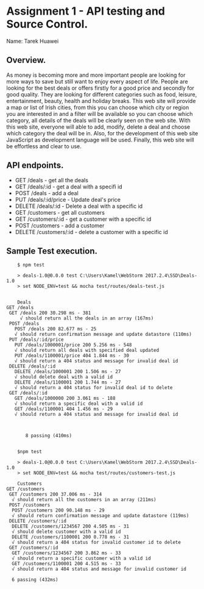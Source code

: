 # Assignment 1 - API testing and Source Control.

Name: Tarek Huawei

## Overview.

 As money is becoming more and more important people are looking for more ways to save but still want to enjoy every aspect of life. People are looking for the best deals or offers firstly for a good price and secondly for good quality.
They are looking for different categories such as food, leisure, entertainment, beauty, health and holiday breaks.
This web site will provide a map or list of Irish cities, from this you can choose which city or region you are interested in and a filter will be available so you can choose which category, all details of the deals will be clearly seen on the web site. With this web site, everyone will able to add, modify, delete a deal and choose which category the deal will be in. Also, for the development of this web site JavaScript as development language will be used.
Finally, this web site will be effortless and clear to use. 


## API endpoints.


+ GET /deals - get all the deals
+ GET /deals/:id - get a deal with a specifi id
+ POST /deals - add a deal
+ PUT /deals/:id/price - Update deal's price
+ DELETE /deals/:id - Delete a deal with a specific id
+ GET /customers - get all customers
+ GET /customers/:id - get a customer with a specific id
+ POST /customers - add a customer
+ DELETE /customers/:id - delete a customer with a specific id

## Sample Test execution.


        $ npm test

        > deals-1.0@0.0.0 test C:\Users\Kamel\WebStorm 2017.2.4\SSD\Deals-1.0
        > set NODE_ENV=test && mocha test/routes/deals-test.js


        Deals
    GET /deals
     GET /deals 200 30.298 ms - 381
         √ should return all the deals in an array (167ms)
     POST /deals
       POST /deals 200 82.677 ms - 25
       √ should return confirmation message and update datastore (110ms)
     PUT /deals/:id/price
       PUT /deals/1000001/price 200 5.256 ms - 548
       √ should return all deals with specified deal updated
       PUT /deals/1100001/price 404 1.844 ms - 30
       √ should return a 404 status and message for invalid deal id
     DELETE /deals/:id
       DELETE /deals/1000001 200 1.506 ms - 27
       √ should delete deal with a valid id
       DELETE /deals/1100001 200 1.744 ms - 27
       √ should return a 404 status for invalid deal id to delete
     GET /deals/:id
       GET /deals/1000000 200 3.061 ms - 188
       √ should return a specific deal with a valid id
       GET /deals/1100001 404 1.456 ms - 29
       √ should return a 404 status and message for invalid deal id



           8 passing (410ms)


        $npm test

        > deals-1.0@0.0.0 test C:\Users\Kamel\WebStorm 2017.2.4\SSD\Deals-1.0
        > set NODE_ENV=test && mocha test/routes/customers-test.js

        Customers
    GET /customers
     GET /customers 200 37.006 ms - 314
      √ should return all the customers in an array (211ms)
     POST /customers
      POST /customers 200 90.148 ms - 29
      √ should return confirmation message and update datastore (119ms)
     DELETE /customers/:id
      DELETE /customers/1234567 200 4.505 ms - 31
      √ should delete customer with a valid id
      DELETE /customers/1100001 200 0.778 ms - 31
      √ should return a 404 status for invalid customer id to delete
     GET /customers/:id
      GET /customers/1234567 200 3.862 ms - 33
      √ should return a specific customer with a valid id
      GET /customers/1100001 200 4.515 ms - 33
      √ should return a 404 status and message for invalid customer id

      6 passing (432ms)

